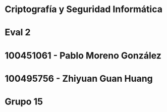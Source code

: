 # Criptografía y Seguridad Informática
# Eval 2
# 100451061 - Pablo Moreno González
# 100495756 - Zhiyuan Guan Huang
# Grupo 15

